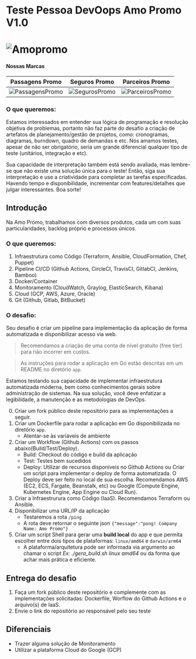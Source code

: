 # Teste Pessoa DevOops Amo Promo V1.0

# ![Amopromo](https://www.amopromo.com/images/logo-amo-promo.svg)

#### Nossas Marcas
|   Passagens Promo   |  Seguros Promo  |    Parceiros Promo    |
| :---:         |     :---:      |          :---: |
| ![PassagensPromo](https://www.amopromo.com/images/logo-passagens-promo.svg)   | ![SegurosPromo](https://www.amopromo.com/images/logo-seguros-promo.svg) |  ![ParceirosPromo](https://www.amopromo.com/images/logo-parceiros-promo.svg) |

### O que queremos:
Estamos interessados em entender sua lógica de programação e resolução objetiva de problemas, portanto não faz parte do desafio a criação de artefatos de planejamento/gestão de projetos, como: cronogramas, diagramas, burndown, quadro de demandas e etc. Nós amamos testes, apesar de não ser obrigatório, seria um grande diferencial qualquer tipo de teste (unitários, integração e etc).

Sua capacidade de interpretação também está sendo avaliada, mas lembre-se que não existe uma solução única para o teste! Então, siga sua interpretação e use a criatividade para completar as tarefas especificadas. Havendo tempo e disponibilidade, incrementar com features/detalhes que julgar interessantes. Boa sorte!


## Introdução
Na Amo Promo, trabalhamos com diversos produtos, cada um com suas particularidades, backlog próprio e processos únicos.

### O que queremos:
1. Infraestrutura como Código (Terraform, Ansible, CloudFormation, Chef, Puppet)
2. Pipeline CI/CD (Github Actions, CircleCI, TravisCI, GitlabCI, Jenkins, Bamboo)
3. Docker/Container
4. Monitoramento (CloudWatch, Graylog, ElasticSearch, Kibana)
5. Cloud (GCP, AWS, Azure, Oracle)
6. Git (Github, Gitlab, BitBucket)

### O desafio:
Seu desafio é criar um pipeline para implementação da aplicação de forma automatizada e disponibilizar acesso via web.

> Recomendamos a criação de uma conta de nível gratuito (free tier) para não incorrer em custos.

> As instruções para rodar a aplicação em Go estão descritas em um README no diretório `app`.

Estamos testando sua capacidade de implementar infraestrutura automatizada moderna, bem como conhecimentos gerais sobre administração de sistemas. Na sua solução, você deve enfatizar a legibilidade, a manutenção e as metodologias de DevOps.

0. Criar um fork público deste repositório para as implementações a seguir.
1. Criar um Dockerfile para rodar a aplicação em Go disponibilizada no diretório `app`.
   - Atentar-se às variáveis de ambiente
2. Criar um Workflow (Github Actions) com os passos abaixo(Build/Test/Deploy).
   - Build: Checkout do código e build da aplicação
   - Test: Testes bem sucedidos
   - Deploy: Utilizar de recursos disponíveis no Github Actions ou Criar um script para implementar o deploy de forma automatizada. O Deploy deve ser feito no local de sua escolha. Recomendamos AWS (EC2, ECS, Fargate, Beanstalk, etc) ou Google (Compute Engine, Kubernetes Engine, App Engine ou Cloud Run).
3. Criar a Infraestrurura como Código (IaaS). Recomendamos Terraform ou Ansible.
4. Disponibilizar uma URL/IP da aplicação
   - Testaremos a rota `/ping`
   - A rota deve retornar o seguinte json `{"message":"pong! Company Name: Amo Promo"}`
5. Criar um script Shell para gerar uma **build local** do app e que permita escolher entre dois tipos de plataformas: `linux/amd64` e `darwin/arm64`
   - A plataforma/arquitetura pode ser informada via argumento ao chamar o script *Ex: ./gera_build.sh linux amd64* ou da forma que achar mais prática e eficiente.

## Entrega do desafio
1. Faça um fork público deste repositório e complemente com as implementações solicitadas: Dockerfile, Worflow do Github Actions e o arquivo(s) de IaaS.
2. Envie o link do repositório ao responsável pelo seu teste

## Diferenciais
- Trazer alguma solução de Monitoramento
- Utilizar a plataforma Cloud do Google (GCP)